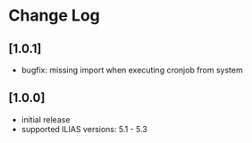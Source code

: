 # Change Log

## [1.0.1]
- bugfix: missing import when executing cronjob from system 

## [1.0.0]
- initial release
- supported ILIAS versions: 5.1 - 5.3